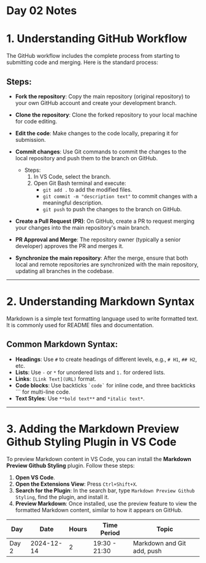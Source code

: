 # Day 02 Notes


# 1. **Understanding GitHub Workflow**
The GitHub workflow includes the complete process from starting to submitting code and merging. Here is the standard process:

## Steps:
- **Fork the repository**: Copy the main repository (original repository) to your own GitHub account and create your development branch.
  
  
- **Clone the repository**: Clone the forked repository to your local machine for code editing.
  
- **Edit the code**: Make changes to the code locally, preparing it for submission.

- **Commit changes**: Use Git commands to commit the changes to the local repository and push them to the branch on GitHub.
  - Steps:
    1. In VS Code, select the branch.
    2. Open Git Bash terminal and execute:
        - `git add .` to add the modified files.
        - `git commit -m "description text"` to commit changes with a meaningful description.
        - `git push` to push the changes to the branch on GitHub.
 

- **Create a Pull Request (PR)**: On GitHub, create a PR to request merging your changes into the main repository's main branch.


- **PR Approval and Merge**: The repository owner (typically a senior developer) approves the PR and merges it.

- **Synchronize the main repository**: After the merge, ensure that both local and remote repositories are synchronized with the main repository, updating all branches in the codebase.


---

# 2. **Understanding Markdown Syntax**
Markdown is a simple text formatting language used to write formatted text. It is commonly used for README files and documentation.

## Common Markdown Syntax:
- **Headings**: Use `#` to create headings of different levels, e.g., `# H1`, `## H2`, etc.
- **Lists**: Use `-` or `*` for unordered lists and `1.` for ordered lists.
- **Links**: `[Link Text](URL)` format.
- **Code blocks**: Use backticks `` `code` `` for inline code, and three backticks ``` for multi-line code.
- **Text Styles**: Use `**bold text**` and `*italic text*`.

---

# 3. **Adding the Markdown Preview Github Styling Plugin in VS Code**
To preview Markdown content in VS Code, you can install the **Markdown Preview Github Styling** plugin. Follow these steps:

1. **Open VS Code**.
2. **Open the Extensions View**: Press `Ctrl+Shift+X`.
3. **Search for the Plugin**: In the search bar, type `Markdown Preview Github Styling`, find the plugin, and install it.
4. **Preview Markdown**: Once installed, use the preview feature to view the formatted Markdown content, similar to how it appears on GitHub.




| Day   | Date       | Hours | Time Period  | Topic                      |
|-------|------------|-------|--------------|----------------------------|
| Day 2 | 2024-12-14 | 2     | 19:30 - 21:30 | Markdown and Git add, push |
